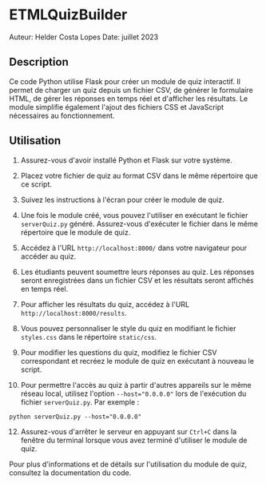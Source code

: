# ETMLQuizBuilder

Auteur: Helder Costa Lopes
Date: juillet 2023

## Description

Ce code Python utilise Flask pour créer un module de quiz interactif. Il permet de charger un quiz depuis un fichier CSV, de générer le formulaire HTML, de gérer les réponses en temps réel et d'afficher les résultats. Le module simplifie également l'ajout des fichiers CSS et JavaScript nécessaires au fonctionnement.

## Utilisation

1. Assurez-vous d'avoir installé Python et Flask sur votre système.
   
3. Placez votre fichier de quiz au format CSV dans le même répertoire que ce script.
   
4. Suivez les instructions à l'écran pour créer le module de quiz.

5. Une fois le module créé, vous pouvez l'utiliser en exécutant le fichier `serverQuiz.py` généré. Assurez-vous d'exécuter le fichier dans le même répertoire que le module de quiz.

6. Accédez à l'URL `http://localhost:8000/` dans votre navigateur pour accéder au quiz.

7. Les étudiants peuvent soumettre leurs réponses au quiz. Les réponses seront enregistrées dans un fichier CSV et les résultats seront affichés en temps réel.

8. Pour afficher les résultats du quiz, accédez à l'URL `http://localhost:8000/results`.

9. Vous pouvez personnaliser le style du quiz en modifiant le fichier `styles.css` dans le répertoire `static/css`.

10. Pour modifier les questions du quiz, modifiez le fichier CSV correspondant et recréez le module de quiz en exécutant à nouveau le script.

11. Pour permettre l'accès au quiz à partir d'autres appareils sur le même réseau local, utilisez l'option `--host="0.0.0.0"` lors de l'exécution du fichier `serverQuiz.py`. Par exemple :
 ```
 python serverQuiz.py --host="0.0.0.0"
 ```

12. Assurez-vous d'arrêter le serveur en appuyant sur `Ctrl+C` dans la fenêtre du terminal lorsque vous avez terminé d'utiliser le module de quiz.

Pour plus d'informations et de détails sur l'utilisation du module de quiz, consultez la documentation du code.

